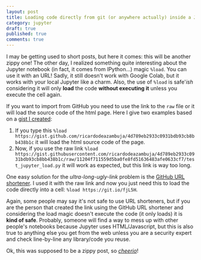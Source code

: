 ```yaml
---
layout: post
title: Loading code directly from git (or anywhere actually) inside a Jupyter cell
category: jupyter
draft: true
published: true
comments: true
---
```


I may be getting used to short posts, but here it comes: this will be another zippy one! The other day, I realized something quite interesting about the Jupyter notebook (in fact, it comes from IPython...) magic ```%load```. You can use it with an URL! Sadly, it still doesn't work with Google Colab, but it works with your local Jupyter like a charm. Also, the use of ```%load``` is safe'*ish* considering it will only **load** the code **without executing it** unless you execute the cell again.

If you want to import from GitHub you need to use the link to the ```raw``` file or it will load the source code of the html page. Here I give two examples based on a [gist I created](https://gist.github.com/ricardodeazambuja/4d789eb2933c0931bdb93cb8bb438b1c):
1. If you type this ```%load https://gist.github.com/ricardodeazambuja/4d789eb2933c0931bdb93cb8bb438b1c``` it will load the html source code of the page.
2. Now, if you use the raw link ```%load https://gist.githubusercontent.com/ricardodeazambuja/4d789eb2933c0931bdb93cb8bb438b1c/raw/11204f711559d5ba0fe8fd51636483afe0633cf7/test_jupyter_load.py``` it will work as expected, but this link is way too long.

One easy solution for the *ultra-long-ugly-link* problem is the [GitHub URL shortener](https://git.io/). I used it with the raw link and now you just need this to load the code directly into a cell: ```%load https://git.io/fjL5H```.

Again, some people may say it's not safe to use URL shorteners, but if you are the person that created the link using the GitHub URL shortener and considering the load magic doesn't execute the code (it only loads) it is **kind of safe**. Probably, someone will find a way to mess up with other people's notebooks because Jupyter uses HTML/Javascript, but this is also true to anything else you get from the web unless you are a security expert and check line-by-line any library/code you reuse.


Ok, this was supposed to be a zippy post, so [*cheerio*](https://en.wiktionary.org/wiki/cheerio)!